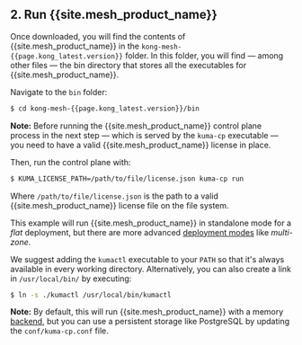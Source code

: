 <!-- Shared between Mesh installation topics: Ubuntu, Amazon Linux, RedHat, Debian, MacOS, CentOS -->
## 2. Run {{site.mesh_product_name}}
Once downloaded, you will find the contents of {{site.mesh_product_name}} in the `kong-mesh-{{page.kong_latest.version}}` folder. In this folder, you will find &mdash; among other files &mdash; the bin directory that stores all the executables for {{site.mesh_product_name}}.

Navigate to the `bin` folder:

```sh
$ cd kong-mesh-{{page.kong_latest.version}}/bin
```

<div class="alert alert-ee blue">
<strong>Note:</strong> Before running the {{site.mesh_product_name}}
control plane process in the next step &mdash; which is served by the <code>kuma-cp</code>
executable &mdash; you need to have a valid {{site.mesh_product_name}} license
in place.
</div>

Then, run the control plane with:

```sh
$ KUMA_LICENSE_PATH=/path/to/file/license.json kuma-cp run
```

Where `/path/to/file/license.json` is the path to a valid
{{site.mesh_product_name}} license file on the file system.

This example will run {{site.mesh_product_name}} in standalone mode for a _flat_
deployment, but there are more advanced [deployment modes](https://kuma.io/docs/latest/documentation/deployments/)
like _multi-zone_.

We suggest adding the `kumactl` executable to your `PATH` so that it's always
available in every working directory. Alternatively, you can also create a link
in `/usr/local/bin/` by executing:

```sh
$ ln -s ./kumactl /usr/local/bin/kumactl
```

<div class="alert alert-ee blue">
<strong>Note:</strong> By default, this will run {{site.mesh_product_name}} with a memory
<a href="https://kuma.io/docs/latest/documentation/backends/">backend</a>, but you can use a persistent storage like PostgreSQL by updating the
<code>conf/kuma-cp.conf</code> file.
</div>
